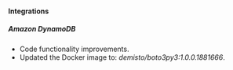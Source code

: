#### Integrations

##### Amazon DynamoDB
- Code functionality improvements.
- Updated the Docker image to: *demisto/boto3py3:1.0.0.1881666*.